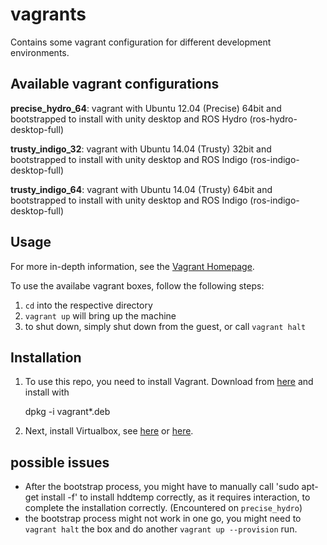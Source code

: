 # vagrants
Contains some vagrant configuration for different development environments.

## Available vagrant configurations
**precise_hydro_64**: vagrant with Ubuntu 12.04 (Precise) 64bit and bootstrapped to install with unity desktop and ROS Hydro (ros-hydro-desktop-full)

**trusty_indigo_32**: vagrant with Ubuntu 14.04 (Trusty) 32bit and bootstrapped to install with unity desktop and ROS Indigo (ros-indigo-desktop-full)

**trusty_indigo_64**: vagrant with Ubuntu 14.04 (Trusty) 64bit and bootstrapped to install with unity desktop and ROS Indigo (ros-indigo-desktop-full)

## Usage
For more in-depth information, see the [Vagrant Homepage](https://www.vagrantup.com/).

To use the availabe vagrant boxes, follow the following steps:

1. `cd` into the respective directory
1. `vagrant up` will bring up the machine
1. to shut down, simply shut down from the guest, or call `vagrant halt`

## Installation
1. To use this repo, you need to install Vagrant.
Download from [here](https://www.vagrantup.com/downloads.html) and install with

    dpkg -i vagrant*.deb

1. Next, install Virtualbox, see [here](https://www.virtualbox.org/wiki/Linux_Downloads) or [here](https://wiki.ubuntuusers.de/VirtualBox/Installation/).

## possible issues
- After the bootstrap process, you might have to manually call 'sudo apt-get install -f' to install hddtemp correctly, as it requires interaction, to complete the installation correctly. (Encountered on `precise_hydro`)
- the bootstrap process might not work in one go, you might need to `vagrant halt` the box and do another `vagrant up --provision` run.

